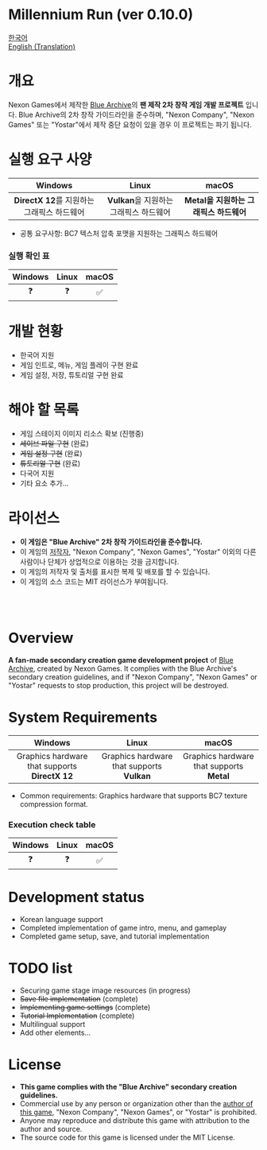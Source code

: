 # Millennium Run (ver 0.10.0)

[한국어](#개요) </br>
[English (Translation)](#overview) </br>

# 개요
Nexon Games에서 제작한 [Blue Archive](https://bluearchive.nexon.com/)의 <b>팬 제작 2차 창작 게임 개발 프로젝트</b> 입니다.
Blue Archive의 2차 창작 가이드라인을 준수하며, \"Nexon Company\", \"Nexon Games\" 또는 \"Yostar\"에서 제작 중단 요청이 있을 경우 이 프로젝트는 파기 됩니다.

# 실행 요구 사양
|Windows|Linux|macOS| 
|:---:|:---:|:---:|
|<b>DirectX 12</b>를 지원하는 그래픽스 하드웨어|<b>Vulkan</b>을 지원하는 그래픽스 하드웨어|<b>Metal<b>을 지원하는 그래픽스 하드웨어|

- 공통 요구사항: BC7 텍스처 압축 포맷을 지원하는 그래픽스 하드웨어

### 실행 확인 표
|Windows|Linux|macOS|
|:---:|:---:|:---:|
|❓|❓|✅|

# 개발 현황
- 한국어 지원
- 게임 인트로, 메뉴, 게임 플레이 구현 완료
- 게임 설정, 저장, 튜토리얼 구현 완료

# 해야 할 목록
- 게임 스테이지 이미지 리소스 확보 (진행중)
- ~~세이브 파일 구현~~ (완료)
- ~~게임 설정 구현~~ (완료)
- ~~튜토리얼 구현~~ (완료)
- 다국어 지원
- 기타 요소 추가...

# 라이선스
- <b>이 게임은 \"Blue Archive\" 2차 창작 가이드라인을 준수합니다.</b>
- 이 게임의 [저작자](https://github.com/HK416), \"Nexon Company\", \"Nexon Games\", \"Yostar\" 이외의 다른 사람이나 단체가 상업적으로 이용하는 것을 금지합니다.
- 이 게임의 저작자 및 출처를 표시한 복제 및 배포를 할 수 있습니다.
- 이 게임의 소스 코드는 MIT 라이선스가 부여됩니다.

</br></br>

# Overview
<b>A fan-made secondary creation game development project</b> of [Blue Archive](https://bluearchive.nexon.com/), created by Nexon Games. It complies with the Blue Archive's secondary creation guidelines, and if \"Nexon Company\", \"Nexon Games\" or \"Yostar\" requests to stop production, this project will be destroyed.

# System Requirements
|Windows|Linux|macOS|
|:---:|:---:|:---:|
|Graphics hardware that supports <b>DirectX 12</b>|Graphics hardware that supports <b>Vulkan</b>|Graphics hardware that supports <b>Metal</b>

- Common requirements: Graphics hardware that supports BC7 texture compression format.

### Execution check table
|Windows|Linux|macOS|
|:---:|:---:|:---:|
|❓|❓|✅|

# Development status
- Korean language support
- Completed implementation of game intro, menu, and gameplay
- Completed game setup, save, and tutorial implementation

# TODO list
- Securing game stage image resources (in progress)
- ~~Save file implementation~~ (complete)
- ~~Implementing game settings~~ (complete)
- ~~Tutorial Implementation~~ (complete)
- Multilingual support
- Add other elements...

# License 
- <b>This game complies with the \"Blue Archive\" secondary creation guidelines.</b>
- Commercial use by any person or organization other than the [author of this game](https://github.com/HK416), \"Nexon Company\", \"Nexon Games\", or \"Yostar\" is prohibited.
- Anyone may reproduce and distribute this game with attribution to the author and source.
- The source code for this game is licensed under the MIT License.
